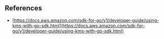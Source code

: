 

## References 

- [https://docs.aws.amazon.com/sdk-for-go/v1/developer-guide/using-kms-with-go-sdk.html](https://docs.aws.amazon.com/sdk-for-go/v1/developer-guide/using-kms-with-go-sdk.html)